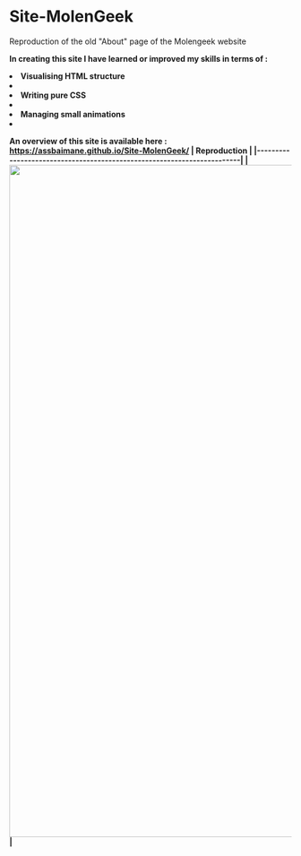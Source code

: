# Site-MolenGeek
Reproduction of the old "About" page of the Molengeek website

<b>In creating this site I have learned or improved my skills in terms of :<b>
<li>Visualising HTML structure<li>
<li>Writing pure CSS<li>
<li>Managing small animations<li>

An overview of this site is available here : https://assbaimane.github.io/Site-MolenGeek/
|                            Reproduction                          |
|------------------------------------------------------------------------|
| <img src="./AboutMolengeek.png" width="1200"> |
